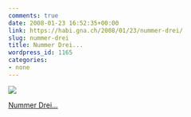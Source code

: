 ```yaml
---
comments: true
date: 2008-01-23 16:52:35+00:00
link: https://habi.gna.ch/2008/01/23/nummer-drei/
slug: nummer-drei
title: Nummer Drei...
wordpress_id: 1165
categories:
- none
---
```



 [![](https://static.flickr.com/2066/2214858048_60da826c8b_m.jpg)](https://www.flickr.com/photos/habi/2214858048/)
   

 
  [Nummer Drei...](https://www.flickr.com/photos/habi/2214858048/)
    

 




  

